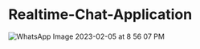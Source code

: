 # Realtime-Chat-Application
![WhatsApp Image 2023-02-05 at 8 56 07 PM](https://user-images.githubusercontent.com/84925133/216828985-df3c77ac-9cba-4cc8-a23a-6bda5321c49c.jpeg)

